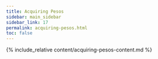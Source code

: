 ```yaml
---
title: Acquiring Pesos
sidebar: main_sidebar
sidebar_link: 17
permalink: acquiring-pesos.html
toc: false
---
```


{% include_relative content/acquiring-pesos-content.md %}